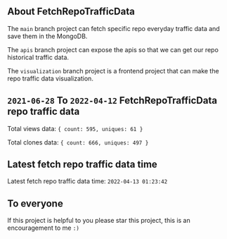 ## About FetchRepoTrafficData

The `main` branch project can fetch specific repo everyday traffic data and save them in the MongoDB.

The `apis` branch project can expose the apis so that we can get our repo historical traffic data.

The `visualization` branch project is a frontend project that can make the repo traffic data visualization.

## `2021-06-28` To `2022-04-12` FetchRepoTrafficData repo traffic data

Total views data: `{ count: 595, uniques: 61 }`

Total clones data: `{ count: 666, uniques: 497 }`

## Latest fetch repo traffic data time

Latest fetch repo traffic data time: `2022-04-13 01:23:42`

## To everyone

If this project is helpful to you please star this project, this is an encouragement to me `:)`



